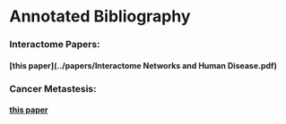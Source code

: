 
# Annotated Bibliography

### Interactome Papers:

#### [this paper](../papers/Interactome Networks and Human Disease.pdf)


### Cancer Metastesis:

#### [this paper](../papers/cancer_metastesis.pdf)
